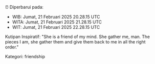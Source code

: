 ⏰ Diperbarui pada:
- WIB: Jumat, 21 Februari 2025 20.28.15 UTC
- WITA: Jumat, 21 Februari 2025 21.28.15 UTC
- WIT: Jumat, 21 Februari 2025 22.28.15 UTC

Kutipan Inspiratif:
"She is a friend of my mind. She gather me, man. The pieces I am, she gather them and give them back to me in all the right order."


Kategori: friendship

